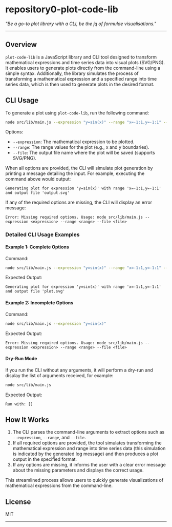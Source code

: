 # repository0-plot-code-lib

_"Be a go-to plot library with a CLI, be the jq of formulae visualisations."_

---

## Overview

`plot-code-lib` is a JavaScript library and CLI tool designed to transform mathematical expressions and time series data into visual plots (SVG/PNG). It enables users to generate plots directly from the command-line using a simple syntax. Additionally, the library simulates the process of transforming a mathematical expression and a specified range into time series data, which is then used to generate plots in the desired format.

## CLI Usage

To generate a plot using `plot-code-lib`, run the following command:

```bash
node src/lib/main.js --expression "y=sin(x)" --range "x=-1:1,y=-1:1" --file output.svg
```

Options:
- `--expression`: The mathematical expression to be plotted.
- `--range`: The range values for the plot (e.g., x and y boundaries).
- `--file`: The output file name where the plot will be saved (supports SVG/PNG).

When all options are provided, the CLI will simulate plot generation by printing a message detailing the input. For example, executing the command above would output:

```
Generating plot for expression 'y=sin(x)' with range 'x=-1:1,y=-1:1' and output file 'output.svg'
```

If any of the required options are missing, the CLI will display an error message:

```
Error: Missing required options. Usage: node src/lib/main.js --expression <expression> --range <range> --file <file>
```

### Detailed CLI Usage Examples

#### Example 1: Complete Options

Command:

```bash
node src/lib/main.js --expression "y=sin(x)" --range "x=-1:1,y=-1:1" --file plot.svg
```

Expected Output:

```
Generating plot for expression 'y=sin(x)' with range 'x=-1:1,y=-1:1' and output file 'plot.svg'
```

#### Example 2: Incomplete Options

Command:

```bash
node src/lib/main.js --expression "y=sin(x)"
```

Expected Output:

```
Error: Missing required options. Usage: node src/lib/main.js --expression <expression> --range <range> --file <file>
```

#### Dry-Run Mode

If you run the CLI without any arguments, it will perform a dry-run and display the list of arguments received, for example:

```bash
node src/lib/main.js
```

Expected Output:

```
Run with: []
```

## How It Works

1. The CLI parses the command-line arguments to extract options such as `--expression`, `--range`, and `--file`.
2. If all required options are provided, the tool simulates transforming the mathematical expression and range into time series data (this simulation is indicated by the generated log message) and then produces a plot output in the specified format.
3. If any options are missing, it informs the user with a clear error message about the missing parameters and displays the correct usage.

This streamlined process allows users to quickly generate visualizations of mathematical expressions from the command-line.

## License

MIT

---
